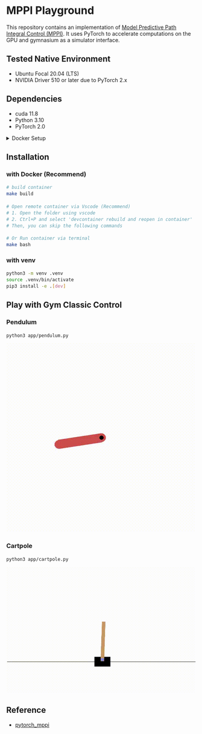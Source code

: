 # MPPI Playground
This repository contains an implementation of [Model Predictive Path Integral Control (MPPI)](https://arxiv.org/abs/1707.02342). It uses PyTorch to accelerate computations on the GPU and gymnasium as a simulator interface.

## Tested Native Environment
- Ubuntu Focal 20.04 (LTS)
- NVIDIA Driver 510 or later due to PyTorch 2.x

## Dependencies
- cuda 11.8
- Python 3.10
- PyTorch 2.0

<details>
<summary>Docker Setup</summary>

### Install Docker

[Installation guide](https://docs.docker.com/engine/install/ubuntu/#install-using-the-repository)

```bash
# Install from get.docker.com
curl -fsSL https://get.docker.com -o get-docker.sh
sudo sh get-docker.sh
sudo groupadd docker
sudo usermod -aG docker $USER
```


### Setup GPU for Docker
[Installation guide](https://docs.nvidia.com/datacenter/cloud-native/container-toolkit/latest/install-guide.html)
```bash
curl -fsSL https://nvidia.github.io/libnvidia-container/gpgkey | sudo gpg --dearmor -o /usr/share/keyrings/nvidia-container-toolkit-keyring.gpg \
  && curl -s -L https://nvidia.github.io/libnvidia-container/stable/deb/nvidia-container-toolkit.list | \
    sed 's#deb https://#deb [signed-by=/usr/share/keyrings/nvidia-container-toolkit-keyring.gpg] https://#g' | \
    sudo tee /etc/apt/sources.list.d/nvidia-container-toolkit.list 

sudo apt-get update

sudo apt-get install -y nvidia-container-toolkit nvidia-container-runtime

sudo nvidia-ctk runtime configure --runtime=docker

sudo systemctl restart docker
```
</details>

## Installation

### with Docker (Recommend)

```bash
# build container
make build

# Open remote container via Vscode (Recommend)
# 1. Open the folder using vscode
# 2. Ctrl+P and select 'devcontainer rebuild and reopen in container'
# Then, you can skip the following commands

# Or Run container via terminal
make bash
```

### with venv

```bash
python3 -m venv .venv
source .venv/bin/activate
pip3 install -e .[dev]
```

## Play with Gym Classic Control

### Pendulum
```bash
python3 app/pendulum.py
```
<p align="center">
  <img src="./media/pendulum.gif" width="500" alt="pendulum">
</p>

### Cartpole
```bash
python3 app/cartpole.py
```
<p align="center">
  <img src="./media/cartpole.gif" width="500" alt="cartpole">
</p>

## Reference
- [pytorch_mppi](https://github.com/UM-ARM-Lab/pytorch_mppi)